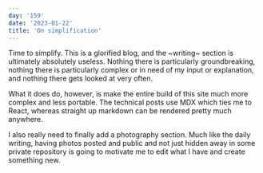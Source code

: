 ```yaml
---
day: '159'
date: '2023-01-22'
title: 'On simplification'
---
```


Time to simplify. This is a glorified blog, and the ~writing~ section is ultimately absolutely useless. Nothing there is particularly groundbreaking, nothing there is particularly complex or in need of my input or explanation, and nothing there gets looked at very often.

What it does do, however, is make the entire build of this site much more complex and less portable. The technical posts use MDX which ties me to React, whereas straight up markdown can be rendered pretty much anywhere.

I also really need to finally add a photography section. Much like the daily writing, having photos posted and public and not just hidden away in some private repository is going to motivate me to edit what I have and create something new.
